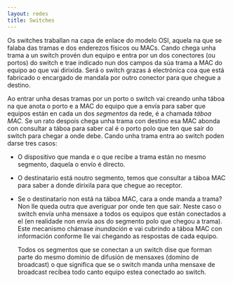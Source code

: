 ```yaml
---
layout: redes
title: Switches
---
```


Os switches traballan na capa de enlace do modelo OSI, aquela na que se falaba das tramas e dos enderezos físicos ou MACs. Cando chega unha trama a un switch provén dun equipo e entra por un dos conectores (ou portos) do switch e trae indicado nun dos campos da súa trama a MAC do equipo ao que vai dirixida. Será o switch grazas á electrónica coa que está fabricado o encargado de mandala por outro conector para que chegue a destino. 

Ao entrar unha desas tramas por un porto o switch vai creando unha táboa na que anota o porto e a MAC do equipo que a envía para saber que equipos están en cada un dos _segmentos_ da rede, é a chamada _táboa MAC._ Se un rato despois chega unha trama con destino esa MAC abonda con consultar a táboa para saber cal é o porto polo que ten que saír do switch para chegar a onde debe.
Cando unha trama entra ao switch poden darse tres casos:
* O dispositivo que manda e o que recibe a trama están no mesmo segmento, daquela o envío é directo.
* O destinatario está noutro segmento, temos que consultar a táboa MAC para saber a donde dirixila para que chegue ao receptor.
* Se o destinatario non está na táboa MAC, cara a onde manda a trama? Non lle queda outra que averiguar   por onde ten que saír. Neste caso o switch envía  unha mensaxe a todos os equipos que están conectados a el (en realidade non envía aos do segmento polo que chegou a trama). Este mecanismo chámase _inundación_ e vai cubrindo a táboa MAC con información conforme lle vai chegando as respostas de cada equipo.

  Todos os segmentos que se conectan a un switch dise que forman parte do mesmo dominio de difusión de mensaxes (domino de broadcast) o que significa que se o switch manda unha mensaxe de broadcast recíbea todo canto equipo estea conectado ao switch.
